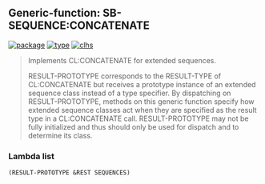 ## Generic-function: SB-SEQUENCE:CONCATENATE
[![package](https://img.shields.io/badge/Package-SB--SEQUENCE-5f9ea0.svg?style=social&colorA=999999)](../) [![type](https://img.shields.io/badge/Type-Generic--Function-5f9ea0.svg?style=social&colorA=999999)](../#generic-function) [![clhs](https://img.shields.io/badge/CLHS-CONCATENATE-5f9ea0.svg?style=social&colorA=999999)](http://www.lispworks.com/documentation/HyperSpec/Body/f_concat.htm) 

> Implements CL:CONCATENATE for extended sequences.
> 
> RESULT-PROTOTYPE corresponds to the RESULT-TYPE of CL:CONCATENATE
> but receives a prototype instance of an extended sequence class
> instead of a type specifier. By dispatching on RESULT-PROTOTYPE,
> methods on this generic function specify how extended sequence
> classes act when they are specified as the result type in a
> CL:CONCATENATE call. RESULT-PROTOTYPE may not be fully initialized
> and thus should only be used for dispatch and to determine its
> class.

### Lambda list
```
(RESULT-PROTOTYPE &REST SEQUENCES)
```
